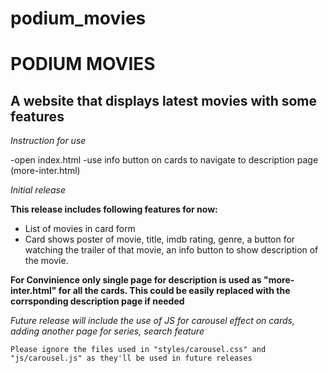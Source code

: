 # podium_movies
PODIUM MOVIES
==============

A website that displays latest movies with some features
--------------
*Instruction for use*

-open index.html
-use info button on cards to navigate to description page (more-inter.html)

*Initial release*

**This release includes following features for now:**

- List of movies in card form
- Card shows poster of movie, title, imdb rating, genre, a button for watching the trailer of that movie, an info button to show description of the movie.


**For Convinience only single page for description is used as "more-inter.html" for all the cards. This could be easily replaced with the corrsponding description page if needed**

*Future release will include the use of JS for carousel effect on cards, adding another page for series, search feature*


    Please ignore the files used in "styles/carousel.css" and "js/carousel.js" as they'll be used in future releases
